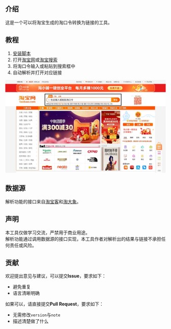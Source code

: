 ## 介绍
这是一个可以将淘宝生成的淘口令转换为链接的工具。

## 教程
1. [安装脚本](https://greasyfork.org/scripts/411432)
2. 打开[淘宝网](https://www.taobao.com/)或[淘宝搜索](https://s.taobao.com/)
3. 将淘口令输入或粘贴到搜索框中
4. 自动解析并打开对应链接

![图片_1](.github/image_1.jpg)

## 数据源
解析功能的接口来自[淘宝客](https://tool.chaozhi.hk/#/tklParse)和[淘大象](https://taodaxiang.com/taopass)。

## 声明
本工具仅做学习交流，严禁用于商业用途。  
解析功能通过调用数据源的接口实现，本工具作者对解析出的结果与链接不承担任何责任或风险。

## 贡献
欢迎提出意见与建议，可以提交**Issue**，要求如下：
- 避免重复
- 语言清晰明确

如果可以，请直接提交**Pull Request**，要求如下：
- 无需修改`version`与`note`
- 描述清楚做了什么